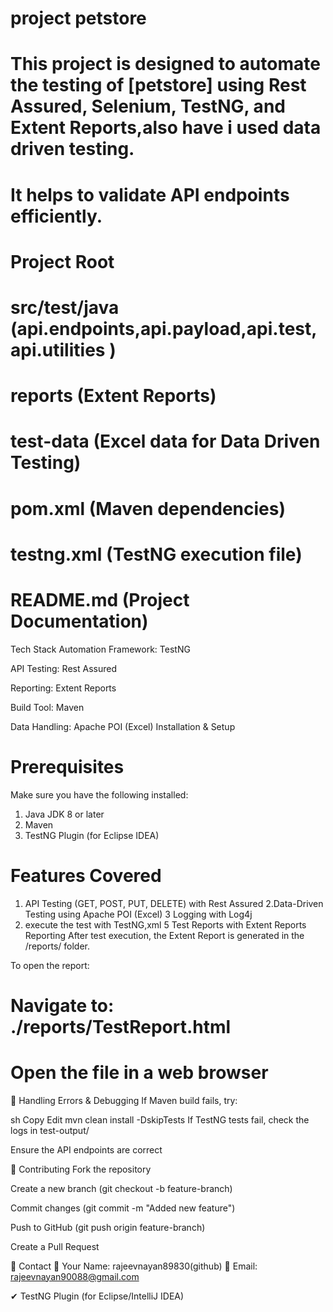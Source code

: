 # project petstore 
# This project is designed to automate the testing of [petstore] using Rest Assured, Selenium, TestNG, and Extent Reports,also have i used data driven testing.
# It helps to validate API endpoints efficiently.
# Project Root
 # src/test/java (api.endpoints,api.payload,api.test,api.utilities )
 # reports (Extent Reports)
 # test-data (Excel data for Data Driven Testing)
 # pom.xml (Maven dependencies)
# testng.xml (TestNG execution file)
 # README.md (Project Documentation)
  Tech Stack
Automation Framework: TestNG

API Testing: Rest Assured

Reporting: Extent Reports

Build Tool: Maven

Data Handling: Apache POI (Excel)
 Installation & Setup
# Prerequisites
Make sure you have the following installed:
1. Java JDK 8 or later
2. Maven
3. TestNG Plugin (for Eclipse IDEA)
# Features Covered
1. API Testing (GET, POST, PUT, DELETE) with Rest Assured
2.Data-Driven Testing using Apache POI (Excel)
3 Logging with Log4j
4. execute the test with TestNG,xml
5 Test Reports with Extent Reports
 Reporting
After test execution, the Extent Report is generated in the /reports/ folder.

To open the report:
# Navigate to: ./reports/TestReport.html
# Open the file in a web browser

🐞 Handling Errors & Debugging
If Maven build fails, try:

sh
Copy
Edit
mvn clean install -DskipTests
If TestNG tests fail, check the logs in test-output/

Ensure the API endpoints are correct

🤝 Contributing
Fork the repository

Create a new branch (git checkout -b feature-branch)

Commit changes (git commit -m "Added new feature")

Push to GitHub (git push origin feature-branch)

Create a Pull Request

📧 Contact
📌 Your Name: rajeevnayan89830(github)
📌 Email: rajeevnayan90088@gmail.com



✔ TestNG Plugin (for Eclipse/IntelliJ IDEA)
